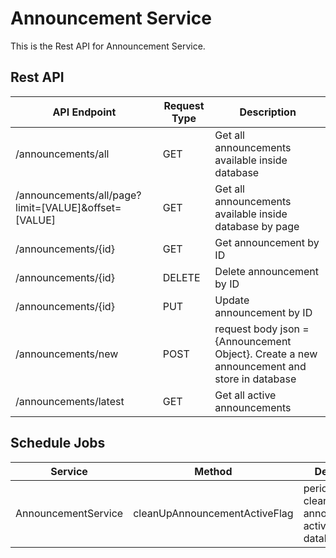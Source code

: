 # Announcement Service

This is the Rest API for Announcement Service.

## Rest API

| API Endpoint | Request Type | Description |
| --- | --- | --- |
| /announcements/all | GET | Get all announcements available inside database |
| /announcements/all/page?limit=[VALUE]&offset=[VALUE] | GET | Get all announcements available inside database by page |
| /announcements/{id} | GET | Get announcement by ID |
| /announcements/{id} | DELETE | Delete announcement by ID |
| /announcements/{id} | PUT | Update announcement by ID |
| /announcements/new | POST | request body json = {Announcement Object}. Create a new announcement and store in database |
| /announcements/latest | GET | Get all active announcements |

## Schedule Jobs

| Service | Method | Description |
| --- | --- | --- |
| AnnouncementService | cleanUpAnnouncementActiveFlag | periodically clean up announcements' active flag in database |
